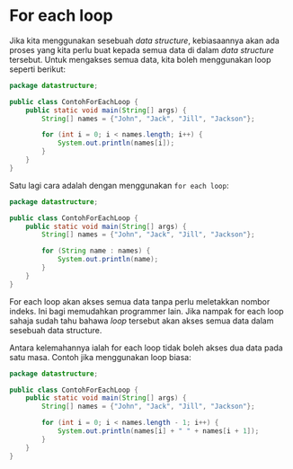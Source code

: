 # For each loop

Jika kita menggunakan sesebuah _data structure_, kebiasaannya akan ada
proses yang kita perlu buat kepada semua data di dalam _data structure_
tersebut. Untuk mengakses semua data, kita boleh menggunakan loop
seperti berikut:

```java
package datastructure;

public class ContohForEachLoop {
    public static void main(String[] args) {
        String[] names = {"John", "Jack", "Jill", "Jackson"};

        for (int i = 0; i < names.length; i++) {
            System.out.println(names[i]);
        }
    }
}
```

Satu lagi cara adalah dengan menggunakan `for each loop`:

```java
package datastructure;

public class ContohForEachLoop {
    public static void main(String[] args) {
        String[] names = {"John", "Jack", "Jill", "Jackson"};

        for (String name : names) {
            System.out.println(name);
        }
    }
}
```

For each loop akan akses semua data tanpa perlu meletakkan nombor
indeks. Ini bagi memudahkan programmer lain. Jika nampak for each loop
sahaja sudah tahu bahawa _loop_ tersebut akan akses semua data dalam
sesebuah data structure.

Antara kelemahannya ialah for each loop tidak boleh akses dua data
pada satu masa. Contoh jika menggunakan loop biasa:

```java
package datastructure;

public class ContohForEachLoop {
    public static void main(String[] args) {
        String[] names = {"John", "Jack", "Jill", "Jackson"};

        for (int i = 0; i < names.length - 1; i++) {
            System.out.println(names[i] + " " + names[i + 1]);
        }
    }
}
```
